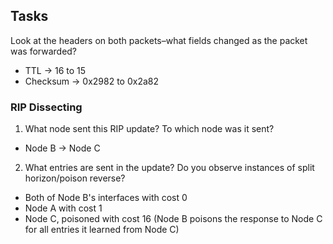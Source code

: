 ## Tasks

Look at the headers on both packets–what fields changed as the packet was forwarded?

- TTL -> 16 to 15
- Checksum -> 0x2982 to 0x2a82

### RIP Dissecting

1. What node sent this RIP update? To which node was it sent?
  - Node B -> Node C
2. What entries are sent in the update? Do you observe instances of split horizon/poison reverse?
  - Both of Node B's interfaces with cost 0
  - Node A with cost 1
  - Node C, poisoned with cost 16 (Node B poisons the response to Node C for all entries it learned from Node C)
